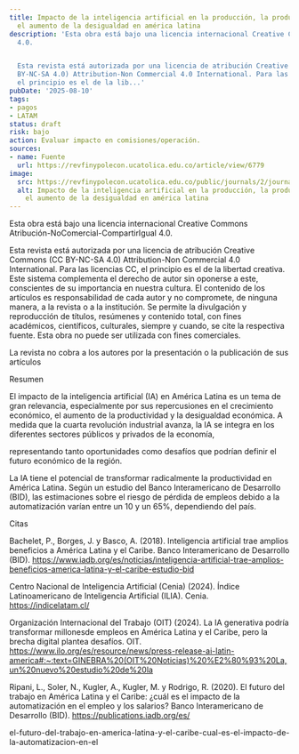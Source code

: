 ```yaml
---
title: Impacto de la inteligencia artificial en la producción, la productividad y
  el aumento de la desigualdad en américa latina
description: 'Esta obra está bajo una licencia internacional Creative Commons Atribución-NoComercial-CompartirIgual
  4.0.


  Esta revista está autorizada por una licencia de atribución Creative Commons (CC
  BY-NC-SA 4.0) Attribution-Non Commercial 4.0 International. Para las licencias CC,
  el principio es el de la lib...'
pubDate: '2025-08-10'
tags:
- pagos
- LATAM
status: draft
risk: bajo
action: Evaluar impacto en comisiones/operación.
sources:
- name: Fuente
  url: https://revfinypolecon.ucatolica.edu.co/article/view/6779
image:
  src: https://revfinypolecon.ucatolica.edu.co/public/journals/2/journalThumbnail_es_ES.jpg
  alt: Impacto de la inteligencia artificial en la producción, la productividad y
    el aumento de la desigualdad en américa latina
---
```

Esta obra está bajo una licencia internacional Creative Commons Atribución-NoComercial-CompartirIgual 4.0.

Esta revista está autorizada por una licencia de atribución Creative Commons (CC BY-NC-SA 4.0) Attribution-Non Commercial 4.0 International. Para las licencias CC, el principio es el de la libertad creativa. Este sistema complementa el derecho de autor sin oponerse a este, conscientes de su importancia en nuestra cultura. El contenido de los artículos es responsabilidad de cada autor y no compromete, de ninguna manera, a la revista o a la institución. Se permite la divulgación y reproducción de títulos, resúmenes y contenido total, con fines académicos, científicos, culturales, siempre y cuando, se cite la respectiva fuente. Esta obra no puede ser utilizada con fines comerciales.

La revista no cobra a los autores por la presentación o la publicación de sus artículos

Resumen

El impacto de la inteligencia artificial (IA) en América Latina es un tema de gran relevancia, especialmente por sus repercusiones en el crecimiento económico, el aumento de la productividad y la desigualdad económica. A medida que la cuarta revolución industrial avanza, la IA se integra en los diferentes sectores públicos y privados de la economía,

representando tanto oportunidades como desafíos que podrían definir el futuro económico de la región.

La IA tiene el potencial de transformar radicalmente la productividad en América Latina. Según un estudio del Banco Interamericano de Desarrollo (BID), las estimaciones sobre el riesgo de pérdida de empleos debido a la automatización varían entre un 10 y un 65%, dependiendo del país.

Citas

Bachelet, P., Borges, J. y Basco, A. (2018). Inteligencia artificial trae amplios beneficios a América Latina y el Caribe. Banco Interamericano de Desarrollo (BID). https://www.iadb.org/es/noticias/inteligencia-artificial-trae-amplios-beneficios-america-latina-y-el-caribe-estudio-bid

Centro Nacional de Inteligencia Artificial (Cenia) (2024). Índice Latinoamericano de Inteligencia Artificial (ILIA). Cenia. https://indicelatam.cl/

Organización Internacional del Trabajo (OIT) (2024). La IA generativa podría transformar millonesde empleos en América Latina y el Caribe, pero la brecha digital plantea desafíos. OIT. https://www.ilo.org/es/resource/news/press-release-ai-latin-america#:~:text=GINEBRA%20(OIT%20Noticias)%20%E2%80%93%20La,un%20nuevo%20estudio%20de%20la

Ripani, L., Soler, N., Kugler, A., Kugler, M. y Rodrigo, R. (2020). El futuro del trabajo en América Latina y el Caribe: ¿cuál es el impacto de la automatización en el empleo y los salarios? Banco Interamericano de Desarrollo (BID). https://publications.iadb.org/es/

el-futuro-del-trabajo-en-america-latina-y-el-caribe-cual-es-el-impacto-de-la-automatizacion-en-el